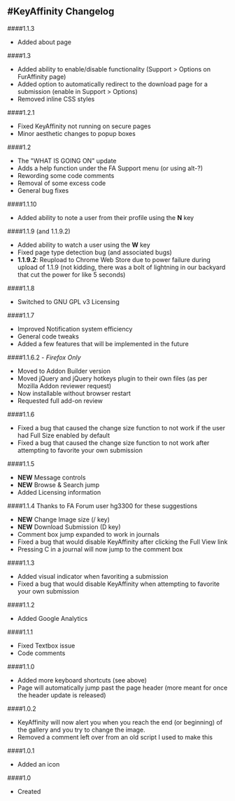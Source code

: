#KeyAffinity Changelog
---
####1.1.3
 * Added about page

####1.3
 * Added ability to enable/disable functionality (Support > Options on FurAffinity page)
 * Added option to automatically redirect to the download page for a submission (enable in Support > Options)
 * Removed inline CSS styles

####1.2.1
 * Fixed KeyAffinity not running on secure pages
 * Minor aesthetic changes to popup boxes

####1.2
 * The "WHAT IS GOING ON" update
 * Adds a help function under the FA Support menu (or using alt-?)
 * Rewording some code comments
 * Removal of some excess code
 * General bug fixes

####1.1.10
 * Added ability to note a user from their profile using the **N** key

####1.1.9 (and 1.1.9.2)
 * Added ability to watch a user using the **W** key
 * Fixed page type detection bug (and associated bugs)
 * **1.1.9.2**: Reupload to Chrome Web Store due to power failure during upload of 1.1.9 (not kidding, there was a bolt of lightning in our backyard that cut the power for like 5 seconds)

####1.1.8
 * Switched to GNU GPL v3 Licensing
 
####1.1.7
 * Improved Notification system efficiency
 * General code tweaks
 * Added a few features that will be implemented in the future

####1.1.6.2 - *Firefox Only*
 * Moved to Addon Builder version
 * Moved jQuery and jQuery hotkeys plugin to their own files (as per Mozilla Addon reviewer request)
 * Now installable without browser restart
 * Requested full add-on review

####1.1.6
 * Fixed a bug that caused the change size function to not work if the user had Full Size enabled by default
 * Fixed a bug that caused the change size function to not work after attempting to favorite your own submission

####1.1.5
 * **NEW** Message controls
 * **NEW** Browse & Search jump
 * Added Licensing information

####1.1.4
Thanks to FA Forum user hg3300 for these suggestions

 * **NEW** Change Image size (/ key)
 * **NEW** Download Submission (D key)
 * Comment box jump expanded to work in journals
 * Fixed a bug that would disable KeyAffinity after clicking the Full View link
 * Pressing C in a journal will now jump to the comment box

####1.1.3
 * Added visual indicator when favoriting a submission
 * Fixed a bug that would disable KeyAffinity when attempting to favorite your own submission

####1.1.2
 * Added Google Analytics

####1.1.1
 * Fixed Textbox issue
 * Code comments

####1.1.0
 * Added more keyboard shortcuts (see above)
 * Page will automatically jump past the page header (more meant for once the header update is released)

####1.0.2
 * KeyAffinity will now alert you when you reach the end (or beginning) of the gallery and you try to change the image.
 * Removed a comment left over from an old script I used to make this

####1.0.1
 * Added an icon

####1.0
 * Created